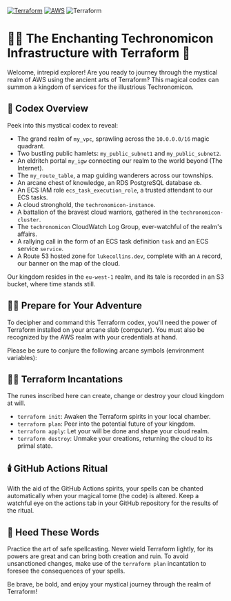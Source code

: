 [![Terraform](https://img.shields.io/badge/Terraform-Infrastructure%20as%20Code-623CE4?logo=terraform&logoColor=white&labelColor=623CE4&color=white&labelWidth=20&labelHeight=20)](https://www.terraform.io/) [![AWS](https://img.shields.io/badge/AWS-Amazon%20Web%20Services-232F3E?logo=amazon-aws&logoColor=white&labelColor=232F3E&color=orange&labelWidth=20&labelHeight=20)](https://aws.amazon.com/) ![Terraform](https://github.com/lukejcollins/techronomicon-infra/actions/workflows/terraform.yml/badge.svg)

# 🧙‍♂️ The Enchanting Techronomicon Infrastructure with Terraform 🏰

Welcome, intrepid explorer! Are you ready to journey through the mystical realm of AWS using the ancient arts of Terraform? This magical codex can summon a kingdom of services for the illustrious Techronomicon.

## 📜 Codex Overview 

Peek into this mystical codex to reveal:

- The grand realm of `my_vpc`, sprawling across the `10.0.0.0/16` magic quadrant.
- Two bustling public hamlets: `my_public_subnet1` and `my_public_subnet2`.
- An eldritch portal `my_igw` connecting our realm to the world beyond (The Internet).
- The `my_route_table`, a map guiding wanderers across our townships.
- An arcane chest of knowledge, an RDS PostgreSQL database `db`.
- An ECS IAM role `ecs_task_execution_role`, a trusted attendant to our ECS tasks.
- A cloud stronghold, the `techronomicon-instance`.
- A battalion of the bravest cloud warriors, gathered in the `techronomicon-cluster`.
- The `techronomicon` CloudWatch Log Group, ever-watchful of the realm's affairs.
- A rallying call in the form of an ECS task definition `task` and an ECS service `service`.
- A Route 53 hosted zone for `lukecollins.dev`, complete with an `A` record, our banner on the map of the cloud.

Our kingdom resides in the `eu-west-1` realm, and its tale is recorded in an S3 bucket, where time stands still.

## 🧝‍♀️ Prepare for Your Adventure

To decipher and command this Terraform codex, you'll need the power of Terraform installed on your arcane slab (computer). You must also be recognized by the AWS realm with your credentials at hand.

Please be sure to conjure the following arcane symbols (environment variables):

## 🧙‍♂️ Terraform Incantations

The runes inscribed here can create, change or destroy your cloud kingdom at will. 

- `terraform init`: Awaken the Terraform spirits in your local chamber.
- `terraform plan`: Peer into the potential future of your kingdom.
- `terraform apply`: Let your will be done and shape your cloud realm.
- `terraform destroy`: Unmake your creations, returning the cloud to its primal state.

## 🕯️ GitHub Actions Ritual

With the aid of the GitHub Actions spirits, your spells can be chanted automatically when your magical tome (the code) is altered. Keep a watchful eye on the actions tab in your GitHub repository for the results of the ritual.

## 📣 Heed These Words

Practice the art of safe spellcasting. Never wield Terraform lightly, for its powers are great and can bring both creation and ruin. To avoid unsanctioned changes, make use of the `terraform plan` incantation to foresee the consequences of your spells.

Be brave, be bold, and enjoy your mystical journey through the realm of Terraform!
